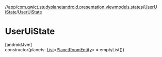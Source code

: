 //[app](../../../index.md)/[com.qwict.studyplanetandroid.presentation.viewmodels.states](../index.md)/[UserUiState](index.md)/[UserUiState](-user-ui-state.md)

# UserUiState

[androidJvm]\
constructor(planets: [List](https://kotlinlang.org/api/latest/jvm/stdlib/kotlin.collections/-list/index.html)&lt;[PlanetRoomEntity](../../com.qwict.studyplanetandroid.data.local.schema/-planet-room-entity/index.md)&gt; = emptyList())
